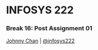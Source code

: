 # <i class="fa fa-database"></i> INFOSYS 222
### Break 16: Post Assignment 01
<i class="fa fa-copyright"></i> [Johnny Chan](mailto:jh.chan@auckland.ac.nz) | <i class="fa fa-twitter"></i> [@infosys222](http://twitter.com/infosys222)
